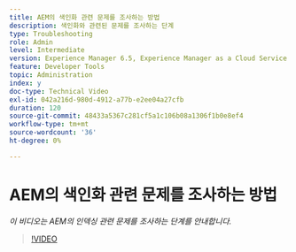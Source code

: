 ```yaml
---
title: AEM의 색인화 관련 문제를 조사하는 방법
description: 색인화와 관련된 문제를 조사하는 단계
type: Troubleshooting
role: Admin
level: Intermediate
version: Experience Manager 6.5, Experience Manager as a Cloud Service
feature: Developer Tools
topic: Administration
index: y
doc-type: Technical Video
exl-id: 042a216d-980d-4912-a77b-e2ee04a27cfb
duration: 120
source-git-commit: 48433a5367c281cf5a1c106b08a1306f1b0e8ef4
workflow-type: tm+mt
source-wordcount: '36'
ht-degree: 0%

---
```


# AEM의 색인화 관련 문제를 조사하는 방법

*이 비디오는 AEM의 인덱싱 관련 문제를 조사하는 단계를 안내합니다.*

>[!VIDEO](https://video.tv.adobe.com/v/335465?quality=12&learn=on)
